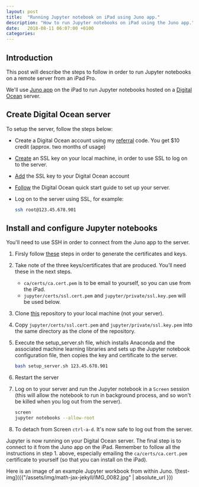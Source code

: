 ```yaml
---
layout: post
title:  "Running Jupyter notebook on iPad using Juno app."
description: "How to run Jupyter notebooks on iPad using the Juno app."
date:   2018-08-11 06:07:00 +0100
categories: 
---
```

## Introduction

This post will describe the steps to follow in order to run Jupyter notebooks on a remote server from an iPad Pro.

We'll use [Juno app][juno_app] on the iPad to run Jupyter notebooks hosted on a [Digital Ocean][digital-ocean] server.

## Create Digital Ocean server

To setup the server, follow the steps below:

* Create a Digital Ocean account using my [referral][referral-code] code.  You get $10 credit (approx. two months of usage)
* [Create][ssl-key] an SSL key on your local machine, in order to use SSL to log on to the server.
* [Add][add-key] the SSL key to your Digital Ocean account
* [Follow][digitalocean-quick] the Digital Ocean quick start guide to set up your server.
* Log on to the server using SSL, for example:

    ``` bash
    ssh root@123.45.678.901
    ```

## Install and configure Jupyter notebooks

You'll need to use SSH in order to connect from the Juno app to the server.

1. Firsly follow [these][juno-ssh] steps in order to generate the certificates and keys.
2. Take note of the three keys/certificates that are produced.  You’ll need these in the next steps.
    * `ca/certs/ca.cert.pem` is to be email to yourself, so you can use from the iPad.
    * `jupyter/certs/ssl.cert.pem` and `jupyter/private/ssl.key.pem` will be used below.
3. Clone [this][do-repository] repository to your local machine (not your server).
4. Copy `jupyter/certs/ssl.cert.pem` and `jupyter/private/ssl.key.pem` into the same directory as the clone of the repository.
5. Execute the setup_server.sh file, which installs Anaconda and the associated machine learning libraries and sets up the Jupyter notebook configuration file, then copies the key and certificate to the server.

	``` bash
    bash setup_server.sh 123.45.678.901
	```
6. Restart the server
7. Log on to your server and run the Jupyter notebook in a `Screen` session (this will allow the notebook to run in background process, and so won't be killed when you log out from the server).
	
	``` bash
	screen 
    jupyter notebooks --allow-root
	```
8. To detach from Screen `ctrl-a-d`.  It's now safe to log out from the server.

Jupyter is now running on your Digital Ocean server.  The final step is to connect to it from the Juno app on the iPad.  Remember to follow all the instructions in step 1. above, especially emailing the `ca/certs/ca.cert.pem` certificate to yourself (so that you can install on the iPad).

Here is an image of an example Jupyter workbook from within Juno.
![test-img]({{"/assets/img/math-jax-jekyll/IMG_0082.jpg" | absolute_url }})

[referral-code]:https://m.do.co/c/399038ff7529
[add-key]:https://www.digitalocean.com/docs/droplets/how-to/add-ssh-keys/to-account/
[do-repository]:https://github.com/ioancw/Digital-Ocean-Droplet-Creation
[ssl-key]:https://www.digitalocean.com/docs/droplets/how-to/add-ssh-keys/create-with-openssh/
[digitalocean-quick]: https://www.digitalocean.com/docs/droplets/quickstart/
[juno_app]: https://juno.sh
[digital-ocean]: https://www.digitalocean.com
[juno-ssh]: https://juno.sh/ssl-self-signed-cert/
